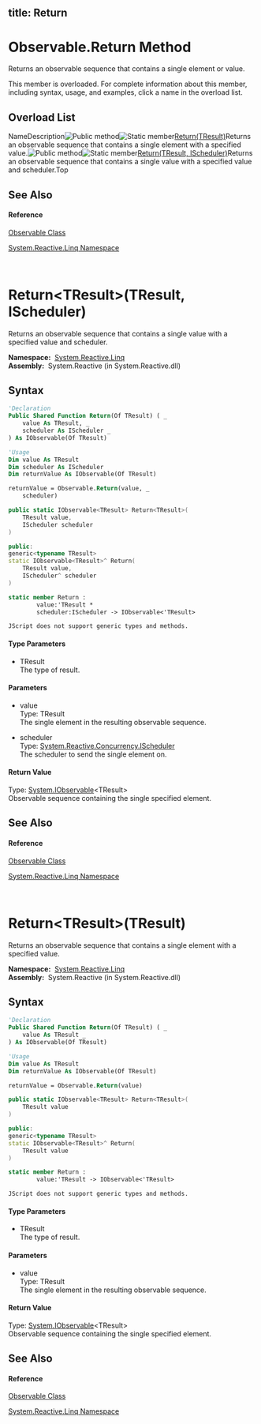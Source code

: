 title: Return
---
# Observable.Return Method

Returns an observable sequence that contains a single element or value.

This member is overloaded. For complete information about this member, including syntax, usage, and examples, click a name in the overload list.

## Overload List

NameDescription![Public method](https://reactiveui.net/assets/img/Hh303103.pubmethod(en-us,VS.103).gif "Public method")![Static member](https://reactiveui.net/assets/img/Hh244319.static(en-us,VS.103).gif "Static member")[Return<TResult>(TResult)](https://msdn.microsoft.com/en-us/library/m:system.reactive.linq.observable.return%60%601(%60%600)(v=VS.103))Returns an observable sequence that contains a single element with a specified value.![Public method](https://reactiveui.net/assets/img/Hh303103.pubmethod(en-us,VS.103).gif "Public method")![Static member](https://reactiveui.net/assets/img/Hh244319.static(en-us,VS.103).gif "Static member")[Return<TResult>(TResult, IScheduler)](https://msdn.microsoft.com/en-us/library/m:system.reactive.linq.observable.return%60%601(%60%600%2csystem.reactive.concurrency.ischeduler)(v=VS.103))Returns an observable sequence that contains a single value with a specified value and scheduler.Top

## See Also

#### Reference

[Observable Class](Observable/Observable)

[System.Reactive.Linq Namespace](System.Reactive.Linq/System.Reactive.Linq)



<br />

# Return\<TResult\>(TResult, IScheduler)

Returns an observable sequence that contains a single value with a specified value and scheduler.

**Namespace:**  [System.Reactive.Linq](System.Reactive.Linq/System.Reactive.Linq)  
**Assembly:**  System.Reactive (in System.Reactive.dll)

## Syntax

```vb
'Declaration
Public Shared Function Return(Of TResult) ( _
    value As TResult, _
    scheduler As IScheduler _
) As IObservable(Of TResult)
```

```vb
'Usage
Dim value As TResult
Dim scheduler As IScheduler
Dim returnValue As IObservable(Of TResult)

returnValue = Observable.Return(value, _
    scheduler)
```

```csharp
public static IObservable<TResult> Return<TResult>(
    TResult value,
    IScheduler scheduler
)
```

```c++
public:
generic<typename TResult>
static IObservable<TResult>^ Return(
    TResult value, 
    IScheduler^ scheduler
)
```

```fsharp
static member Return : 
        value:'TResult * 
        scheduler:IScheduler -> IObservable<'TResult> 
```

```jscript
JScript does not support generic types and methods.
```

#### Type Parameters

- TResult  
  The type of result.

#### Parameters

- value  
  Type: TResult  
  The single element in the resulting observable sequence.

- scheduler  
  Type: [System.Reactive.Concurrency.IScheduler](IScheduler/IScheduler)  
  The scheduler to send the single element on.

#### Return Value

Type: [System.IObservable](https://msdn.microsoft.com/en-us/library/Dd990377)\<TResult\>  
Observable sequence containing the single specified element.

## See Also

#### Reference

[Observable Class](Observable/Observable)

[System.Reactive.Linq Namespace](System.Reactive.Linq/System.Reactive.Linq)



<br />

# Return\<TResult\>(TResult)

Returns an observable sequence that contains a single element with a specified value.

**Namespace:**  [System.Reactive.Linq](System.Reactive.Linq/System.Reactive.Linq)  
**Assembly:**  System.Reactive (in System.Reactive.dll)

## Syntax

```vb
'Declaration
Public Shared Function Return(Of TResult) ( _
    value As TResult _
) As IObservable(Of TResult)
```

```vb
'Usage
Dim value As TResult
Dim returnValue As IObservable(Of TResult)

returnValue = Observable.Return(value)
```

```csharp
public static IObservable<TResult> Return<TResult>(
    TResult value
)
```

```c++
public:
generic<typename TResult>
static IObservable<TResult>^ Return(
    TResult value
)
```

```fsharp
static member Return : 
        value:'TResult -> IObservable<'TResult> 
```

```jscript
JScript does not support generic types and methods.
```

#### Type Parameters

- TResult  
  The type of result.

#### Parameters

- value  
  Type: TResult  
  The single element in the resulting observable sequence.

#### Return Value

Type: [System.IObservable](https://msdn.microsoft.com/en-us/library/Dd990377)\<TResult\>  
Observable sequence containing the single specified element.

## See Also

#### Reference

[Observable Class](Observable/Observable)

[System.Reactive.Linq Namespace](System.Reactive.Linq/System.Reactive.Linq)
